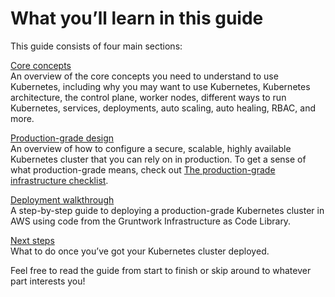 # What you’ll learn in this guide

This guide consists of four main sections:

[Core concepts](#core_concepts)  
An overview of the core concepts you need to understand to use Kubernetes, including why you may want to use
Kubernetes, Kubernetes architecture, the control plane, worker nodes, different ways to run Kubernetes, services,
deployments, auto scaling, auto healing, RBAC, and more.

[Production-grade design](#production_grade_design)  
An overview of how to configure a secure, scalable, highly available Kubernetes cluster that you can rely on in
production. To get a sense of what production-grade means, check out
[The production-grade infrastructure checklist](/guides/foundations/how-to-use-gruntwork-infrastructure-as-code-library#production_grade_infra_checklist).

[Deployment walkthrough](#deployment_walkthrough)  
A step-by-step guide to deploying a production-grade Kubernetes cluster in AWS using code from the Gruntwork
Infrastructure as Code Library.

[Next steps](#next_steps)  
What to do once you’ve got your Kubernetes cluster deployed.

Feel free to read the guide from start to finish or skip around to whatever part interests you!



<!-- ##DOCS-SOURCER-START
{"sourcePlugin":"Service Catalog Reference","hash":"ffa801681a73cf973e067a06dfa87203"}
##DOCS-SOURCER-END -->

